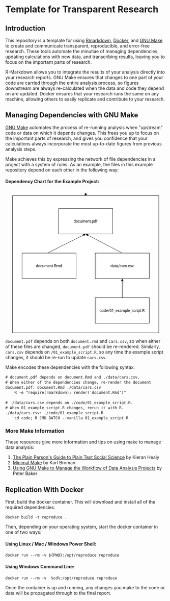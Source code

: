 # Template for Transparent Research

## Introduction

This repository is a template for using
[Rmarkdown](https://rmarkdown.rstudio.com/), [Docker](https://www.docker.com/),
and [GNU Make](https://www.gnu.org/software/make/) to create and communicate
transparent, reproducible, and error-free research.  These tools automate the
minutiae of managing dependencies, updating calculations with new data, and
transcribing results, leaving you to focus on the important parts of research.

R-Markdown allows you to integrate the results of your analysis directly into
your research reports. GNU Make ensures that changes to one part of your code
are carried through the entire analysis process, so figures downstream are
always re-calculated when the data and code they depend on are updated.  Docker
ensures that your research runs the same on any machine, allowing others to
easily replicate and contribute to your research.

## Managing Dependencies with GNU Make

[GNU Make](https://www.gnu.org/software/make/) automates the process of
re-running analysis when "upstream" code or data on which it depends changes.
This frees you up to focus on the important parts of research, and gives you
confidence that your calculations always incorporate the most up-to-date
figures from previous analysis steps.

Make achieves this by expressing the network of file dependencies in a project
with a system of rules.  As an example, the files in this example repository
depend on each other in the following way:

#### Dependency Chart for the Example Project:

<p align="center">
  <img src="https://github.com/beniaminogreen/reproduce/blob/main/dependency_flowchart.png" />
</p>

`document.pdf` depends on both `document.rmd` and `cars.csv`, so when either of
these files are changed, `document.pdf` should be re-rendered. Similarly,
`cars.csv` depends on `/01_example_script.R`, so any time the example
script changes, it should be re-run to update `cars.csv`.

Make encodes these dependencies with the following syntax:

```make
# document.pdf depends on document.Rmd and ./data/cars.csv.
# When either of the dependencies change, re-render the document
document.pdf: document.Rmd ./data/cars.csv
	R -e "require(rmarkdown); render('document.Rmd')"

# ./data/cars.csv depends on ./code/01_example_script.R.
# When 01_example_script.R changes, rerun it with R.
./data/cars.csv: ./code/01_example_script.R
	cd code; R CMD BATCH --vanilla 01_example_script.R

```

### More Make Information
These resources give more information and tips on using make to manage data
analysis:

1. [The Plain Person's Guide to Plain Text Social Science](https://plain-text.co/pull-it-together.html) by Kieran Healy
2. [Minimal Make](https://kbroman.org/minimal_make/) by Karl Broman
3. [Using GNU Make to Manage the Workflow of Data Analysis Projects](https://www.jstatsoft.org/article/view/v094c01) by Peter Baker


## Replication With Docker

First, build the docker container. This will download and install all of the
required dependencies.

```
docker build -t reproduce .
```

Then, depending on your operating system, start the docker container in one of
two ways:

#### Using Linux / Mac / Windows Power Shell:

```
docker run --rm -v ${PWD}:/opt/reproduce reproduce
```

#### Using Windows Command Line:
```
docker run --rm -v  %cd%:/opt/reproduce reproduce
```

Once the container is up and running, any changes you make to the code or data
will be propagated through to the final report.

